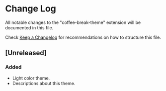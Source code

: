 # Change Log

All notable changes to the "coffee-break-theme" extension will be documented in this file.

Check [Keep a Changelog](http://keepachangelog.com/) for recommendations on how to structure this file.

## [Unreleased]

### Added

- Light color theme.
- Descriptions about this theme.
